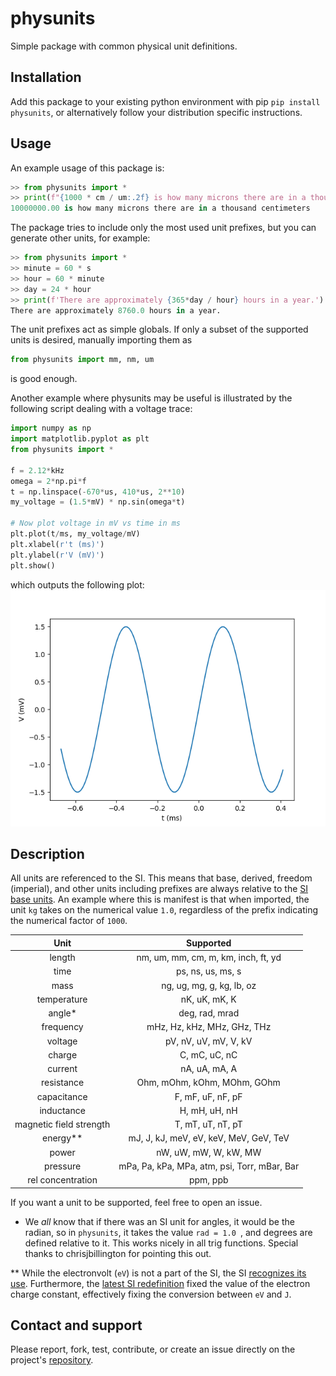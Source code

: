 # physunits

Simple package with common physical unit definitions. 

## Installation
Add this package to your existing python environment with pip
```pip install physunits```, or alternatively follow your distribution specific instructions. 

## Usage
An example usage of this package is:
```python
>> from physunits import *
>> print(f"{1000 * cm / um:.2f} is how many microns there are in a thousand centimeters")
10000000.00 is how many microns there are in a thousand centimeters
```

The package tries to include only the most used unit prefixes, but you can generate other units, for example:
```python
>> from physunits import *
>> minute = 60 * s
>> hour = 60 * minute
>> day = 24 * hour
>> print(f'There are approximately {365*day / hour} hours in a year.')
There are approximately 8760.0 hours in a year.
```
The unit prefixes act as simple globals. If only a subset of the supported units is desired, manually importing them as

```python
from physunits import mm, nm, um
```
is good enough. 

Another example where physunits may be useful is illustrated by the following script dealing with a voltage trace:
```python
import numpy as np
import matplotlib.pyplot as plt
from physunits import *

f = 2.12*kHz
omega = 2*np.pi*f
t = np.linspace(-670*us, 410*us, 2**10)
my_voltage = (1.5*mV) * np.sin(omega*t)

# Now plot voltage in mV vs time in ms
plt.plot(t/ms, my_voltage/mV)
plt.xlabel(r't (ms)')
plt.ylabel(r'V (mV)')
plt.show()
```
which outputs the following plot:
![example_plot](/docs/readme_plot.png)

## Description
All units are referenced to the SI. This means that base, derived, freedom (imperial), and other units including prefixes are always relative to the [SI base units](https://www.nist.gov/pml/weights-and-measures/metric-si/si-units). An example where this is manifest is that when imported, the unit ```kg``` takes on the numerical value ```1.0```, regardless of the prefix indicating the numerical factor of ```1000```.

| Unit        |    Supported    |
| :-------------: |:-------------:|
| length | nm, um, mm, cm, m, km, inch, ft, yd |
| time | ps, ns, us, ms, s |
| mass | ng, ug, mg, g, kg, lb, oz |
| temperature | nK, uK, mK, K |
| angle* | deg, rad, mrad |
| frequency | mHz, Hz, kHz, MHz, GHz, THz |
| voltage | pV, nV, uV, mV, V, kV |
| charge | C, mC, uC, nC |
| current | nA, uA, mA, A |
| resistance | Ohm, mOhm, kOhm, MOhm, GOhm |
| capacitance | F, mF, uF, nF, pF | 
| inductance | H, mH, uH, nH |
| magnetic field strength| T, mT, uT, nT, pT | 
| energy** | mJ, J, kJ, meV, eV, keV, MeV, GeV, TeV | 
| power | nW, uW, mW, W, kW, MW |
| pressure | mPa, Pa, kPa, MPa, atm, psi, Torr, mBar, Bar |
| rel concentration | ppm, ppb |

If you want a unit to be supported, feel free to open an issue.

* We _all_ know that if there was an SI unit for angles, it would be the radian, so in ```physunits```, it takes the value ```rad = 1.0 ```, and degrees are defined relative to it. This works nicely in all trig functions. Special thanks to chrisjbillington for pointing this out.

** While the electronvolt (```eV```) is not a part of the SI, the SI [recognizes its use](https://en.wikipedia.org/wiki/Non-SI_units_mentioned_in_the_SI). Furthermore, the [latest SI redefinition](https://en.wikipedia.org/wiki/2019_redefinition_of_the_SI_base_units) fixed the value of the electron charge constant, effectively fixing the conversion between ```eV``` and ```J```.

## Contact and support
Please report, fork, test, contribute, or create an issue directly on the project's [repository](https://github.com/pacosalces/physunits).